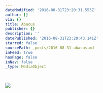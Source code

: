 ```yaml
---
dateModified: '2016-08-31T23:20:31.553Z'
author: []
via: {}
title: Abacus
publisher: {}
description: ''
datePublished: '2016-08-31T23:20:43.141Z'
starred: false
sourcePath: _posts/2016-08-31-abacus.md
inFeed: true
hasPage: false
inNav: false
_type: MediaObject

---
```

![](https://the-grid-user-content.s3-us-west-2.amazonaws.com/70855d03-2626-4a46-ad8e-971d2336a4c9.jpg)